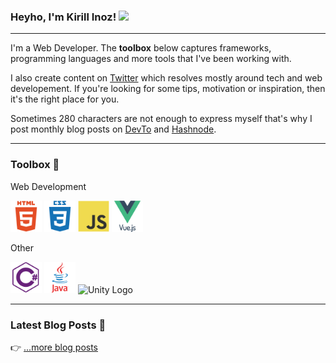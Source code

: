 ### Heyho, I'm Kirill Inoz! <img src="https://media.tenor.com/images/9e215f13fb9908f29b34b73445f80425/tenor.gif" width=30px>
---

I'm a Web Developer. The **toolbox** below captures frameworks, programming languages and more tools that I've been working with.

I also create content on [Twitter](https://twitter.com/Inkuantum) which resolves mostly around tech and web developement. If you're looking for some tips, motivation or inspiration, then it's the right place for you.

Sometimes 280 characters are not enough to express myself that's why I post monthly blog posts on [DevTo](https://dev.to/inkuantum) and [Hashnode](https://inkuantum.hashnode.dev/).

---
### Toolbox 🧰

Web Development

<img src="https://github.com/devicons/devicon/blob/master/icons/html5/html5-plain-wordmark.svg" alt="HTML Logo" width="50px" height="50px"> <img src="https://github.com/devicons/devicon/blob/master/icons/css3/css3-plain-wordmark.svg" alt="CSS Logo" width="50px" height="50px"> <img src="https://github.com/devicons/devicon/blob/master/icons/javascript/javascript-original.svg" alt="JavaScript Logo" width="50px" height="50px"> <img src="https://github.com/devicons/devicon/blob/master/icons/vuejs/vuejs-original-wordmark.svg" alt="VueJS Logo" width="50px" height="50px">

Other

<img src="https://github.com/devicons/devicon/blob/master/icons/csharp/csharp-line.svg" alt="C# Logo" width="50px" height="50px">  <img src="https://github.com/devicons/devicon/blob/master/icons/java/java-original-wordmark.svg" alt="Java Logo" width="50px" height="50px"> <img src="https://cdn.worldvectorlogo.com/logos/unity-69.svg" alt="Unity Logo" width="50px" height="50px">

---

### Latest Blog Posts 📖

<!-- BLOG-POST-LIST:START -->

<!-- BLOG-POST-LIST:END -->

👉 [...more blog posts](https://dev.to/inkuantum)

